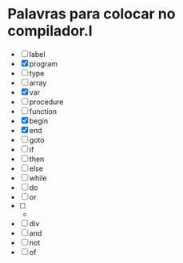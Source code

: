 # Palavras para colocar no compilador.l

 - [ ] label
 - [X] program
 - [ ] type
 - [ ] array
 - [X] var
 - [ ] procedure
 - [ ] function
 - [X] begin
 - [X] end
 - [ ] goto
 - [ ] if
 - [ ] then
 - [ ] else
 - [ ] while
 - [ ] do
 - [ ] or
 - [ ] *
 - [ ] div
 - [ ] and
 - [ ] not
 - [ ] of
